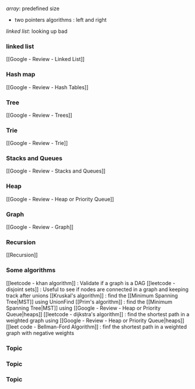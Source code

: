 *array*: predefined size
- two pointers algorithms : left and right

*linked list*: looking up bad


### linked list
[[Google - Review - Linked List]]

### Hash map
[[Google - Review - Hash Tables]]

### Tree
[[Google - Review - Trees]]

### Trie
[[Google - Review - Trie]]

### Stacks and Queues
[[Google - Review - Stacks and Queues]]

### Heap
[[Google - Review - Heap or Priority Queue]]

### Graph
[[Google - Review - Graph]]

### Recursion
[[Recursion]]

### Some algorithms
[[leetcode - khan algorithm]] : Validate if a graph is a DAG
[[leetcode - disjoint sets]] : Useful to see if nodes are connected in a graph and keeping track after unions
[[Kruskal's algorithm]] : find the [[Minimum Spanning Tree|MST]] using UnionFind
[[Prim's algorithm]] : find the [[Minimum Spanning Tree|MST]] using [[Google - Review - Heap or Priority Queue|heaps]]
[[leetcode - dijkstra's algorithm]] : find the shortest path in a weighted graph using [[Google - Review - Heap or Priority Queue|heaps]]
[[leet code - Bellman-Ford Algorithm]] : finf the shortest path in a weighted graph with negative weights


### Topic


### Topic


### Topic

